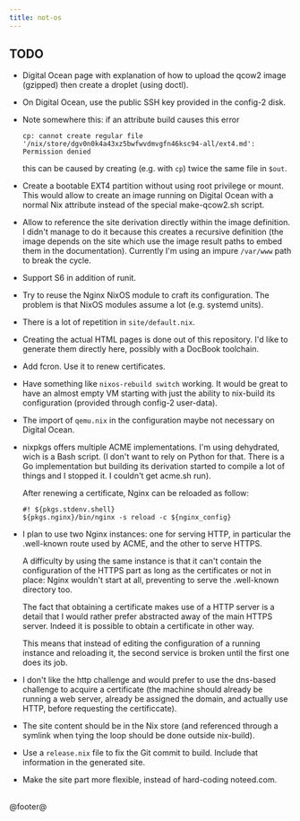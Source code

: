 ```yaml
---
title: not-os
---
```


## TODO

- Digital Ocean page with explanation of how to upload the qcow2 image
  (gzipped) then create a droplet (using doctl).

- On Digital Ocean, use the public SSH key provided in the config-2 disk.

- Note somewhere this: if an attribute build causes this error

    ```
    cp: cannot create regular file
    '/nix/store/dgv0n0k4a43xz5bwfwvdmvgfn46ksc94-all/ext4.md':
    Permission denied
    ```

    this can be caused by creating (e.g. with `cp`) twice the same file in
    `$out`.

- Create a bootable EXT4 partition without using root privilege or mount. This
  would allow to create an image running on Digital Ocean with a normal Nix
  attribute instead of the special make-qcow2.sh script.

- Allow to reference the site derivation directly within the image definition.
  I didn't manage to do it because this creates a recursive definition (the
  image depends on the site which use the image result paths to embed them in the
  documentation). Currently I'm using an impure `/var/www` path to break the
  cycle.

- Support S6 in addition of runit.

- Try to reuse the Nginx NixOS module to craft its configuration. The problem
  is that NixOS modules assume a lot (e.g. systemd units).

- There is a lot of repetition in `site/default.nix`.

- Creating the actual HTML pages is done out of this repository. I'd like to
  generate them directly here, possibly with a DocBook toolchain.

- Add fcron. Use it to renew certificates.

- Have something like `nixos-rebuild switch` working. It would be great to have
  an almost empty VM starting with just the ability to nix-build its
  configuration (provided through config-2 user-data).

- The import of `qemu.nix` in the configuration maybe not necessary on Digital
  Ocean.

- nixpkgs offers multiple ACME implementations. I'm using dehydrated, wich is a
  Bash script. (I don't want to rely on Python for that. There is a Go
  implementation but building its derivation started to compile a lot of things
  and I stopped it. I couldn't get acme.sh run).

    After renewing a certificate, Nginx can be reloaded as follow:

    ```
    #! ${pkgs.stdenv.shell}
    ${pkgs.nginx}/bin/nginx -s reload -c ${nginx_config}
    ```

- I plan to use two Nginx instances: one for serving HTTP, in particular the
  .well-known route used by ACME, and the other to serve HTTPS.

    A difficulty by using the same instance is that it can't contain the
    configuration of the HTTPS part as long as the certificates or not in place:
    Nginx wouldn't start at all, preventing to serve the .well-known directory too.

    The fact that obtaining a certificate makes use of a HTTP server is a detail
    that I would rather prefer abstracted away of the main HTTPS server.
    Indeed it is possible to obtain a certificate in other way.

    This means that instead of editing the configuration of a running instance
    and reloading it, the second service is broken until the first one does its
    job.

- I don't like the http challenge and would prefer to use the dns-based
  challenge to acquire a certificate (the machine should already be running a
  web server, already be assigned the domain, and actually use HTTP, before
  requesting the certificcate).

- The site content should be in the Nix store (and referenced through a symlink
  when tying the loop should be done outside nix-build).

- Use a `release.nix` file to fix the Git commit to build. Include that
  information in the generated site.

- Make the site part more flexible, instead of hard-coding noteed.com.


<br />
@footer@
